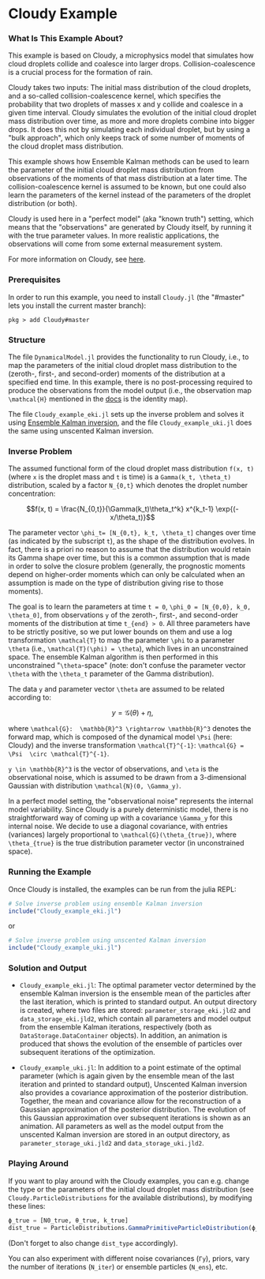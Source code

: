 # Cloudy Example

### What Is This Example About?

This example is based on Cloudy, a microphysics model that simulates how cloud droplets collide and coalesce into larger drops. Collision-coalescence is a crucial process for the formation of rain. 

Cloudy takes two inputs: The initial mass distribution of the cloud droplets, and a so-called collision-coalescence kernel, which specifies the probability that two droplets of masses x and y collide and coalesce in a given time interval. 
Cloudy simulates the evolution of the initial cloud droplet mass distribution over time, as more and more droplets combine into bigger drops. It does this not by simulating each individual droplet, but by using a "bulk approach", which only keeps track of some number of moments of the cloud droplet mass distribution.

This example shows how Ensemble Kalman methods can be used to learn the parameter of the initial cloud droplet mass distribution from observations of the moments of that mass distribution at a later time. The collision-coalescence kernel is assumed to be known, but one could also learn the parameters of the kernel instead of the parameters of the droplet distribution (or both).

Cloudy is used here in a "perfect model" (aka "known truth") setting, which means that the "observations" are generated by Cloudy itself, by running it with the true parameter values. In more realistic applications, the observations will come from some external measurement system.

For more information on Cloudy, see [here](https://github.com/CliMA/Cloudy.jl.git).


### Prerequisites

In order to run this example, you need to install `Cloudy.jl` (the "#master"
lets you install the current master branch):
```
pkg > add Cloudy#master
```

### Structure

The file `DynamicalModel.jl` provides the functionality to run Cloudy, i.e., to map the parameters of the initial cloud droplet mass distribution to the (zeroth-, first-, and second-order) moments of the distribution at a specified end time. In this example, there is no post-processing required to produce the observations from the model output (i.e., the observation map ``\mathcal{H}`` mentioned in the [docs](https://clima.github.io/EnsembleKalmanProcesses.jl/dev/ensemble_kalman_inversion/) is the identity map).

The file `Cloudy_example_eki.jl` sets up the inverse problem and solves it using [Ensemble Kalman inversion](https://clima.github.io/EnsembleKalmanProcesses.jl/dev/ensemble_kalman_inversion/), and the file `Cloudy_example_uki.jl` does the same using unscented Kalman inversion.


### Inverse Problem

The assumed functional form of the cloud droplet mass distribution ``f(x, t)`` (where ``x`` is the droplet mass and ``t`` is time) is a ``Gamma(k_t, \theta_t)`` distribution, scaled by a factor ``N_{0,t}`` which denotes the droplet number concentration:
```math
f(x, t) = \frac{N_{0,t}}{\Gamma(k_t)\theta_t^k} x^{k_t-1} \exp{(-x/\theta_t)}
```
The parameter vector ``\phi_t= [N_{0,t}, k_t, \theta_t]`` changes over time (as indicated by the subscript ``t``), as the shape of the distribution evolves. In fact, there is a priori no reason to assume that the distribution would retain its Gamma shape over time, but this is a common assumption that is made in order to solve the closure problem (generally, the prognostic moments depend on higher-order
moments which can only be calculated when an assumption is made on the type of distribution giving rise to those moments).

The goal is to learn the parameters at time ``t = 0``, ``\phi_0 = [N_{0,0}, k_0, \theta_0]``, from observations ``y`` of the zeroth-, first-, and second-order moments of the distribution at time ``t_{end} > 0``. All three parameters have to be strictly positive, so we put lower bounds on them and use a log transformation ``\mathcal{T}`` to map the parameter ``\phi`` to a parameter ``\theta`` (i.e., ``\mathcal{T}(\phi) = \theta``), which lives in an unconstrained space. The ensemble Kalman algorithm is then performed in this unconstrained "``\theta``-space" (note: don't confuse the parameter vector ``\theta`` with the ``\theta_t`` parameter of the Gamma distribution).

The data ``y`` and parameter vector ``\theta`` are assumed to be related according to:
```math
    y = \mathcal{G}(\theta) + \eta,
```
where ``\mathcal{G}:  \mathbb{R}^3 \rightarrow \mathbb{R}^3`` denotes the  forward map, which is composed of the dynamical model ``\Psi`` (here: Cloudy)  and the inverse transformation ``\mathcal{T}^{-1}``: ``\mathcal{G} = \Psi  \circ \mathcal{T}^{-1}``. 

``y \in \mathbb{R}^3`` is the vector of observations,  and ``\eta`` is the observational noise, which is assumed to be drawn from a  3-dimensional  Gaussian with distribution ``\mathcal{N}(0, \Gamma_y)``.
 
In a perfect model setting, the "observational noise" represents the internal model variability. Since Cloudy is a purely deterministic model, there is no straightforward way of coming up with a covariance ``\Gamma_y`` for this internal noise. We decide to use a diagonal covariance, with entries (variances) largely proportional to ``\mathcal{G}(\theta_{true})``, where ``\theta_{true}`` is the true distribution parameter vector (in unconstrained space).


### Running the Example

Once Cloudy is installed, the examples can be run from the julia REPL:
```julia
# Solve inverse problem using ensemble Kalman inversion
include("Cloudy_example_eki.jl")
```
or
```julia
# Solve inverse problem using unscented Kalman inversion
include("Cloudy_example_uki.jl")
```

### Solution and Output

* `Cloudy_example_eki.jl`: The optimal parameter vector determined by the ensemble Kalman inversion is the ensemble mean of the particles after the last iteration, which is printed to standard output. An output directory is created, where two files are stored: `parameter_storage_eki.jld2` and `data_storage_eki.jld2`, which contain all parameters and model output from the ensemble Kalman iterations, respectively (both as `DataStorage.DataContainer` objects). In addition, an animation is produced that shows the evolution of the ensemble of particles over subsequent iterations of the optimization.

* `Cloudy_example_uki.jl`: In addition to a point estimate of the optimal parameter (which is again given by the ensemble mean of the last iteration and printed to standard output), Unscented Kalman inversion also provides a covariance approximation of the posterior distribution. Together, the mean and covariance allow for the reconstruction of a Gaussian approximation of the posterior distribution. The evolution of this Gaussian approximation over subsequent iterations is shown as an animation. All parameters as well as the model output from the unscented Kalman inversion are stored in an output directory, as `parameter_storage_uki.jld2` and `data_storage_uki.jld2`.


### Playing Around
If you want to play around with the Cloudy examples, you can e.g. change the type or the parameters of the initial cloud droplet mass distribution (see `Cloudy.ParticleDistributions` for the available distributions), by modifying these lines:
```julia
ϕ_true = [N0_true, θ_true, k_true]
dist_true = ParticleDistributions.GammaPrimitiveParticleDistribution(ϕ_true...)
```
(Don't forget to also change `dist_type` accordingly).

You can also experiment with different noise covariances (`Γy`), priors, vary the number of iterations (`N_iter`) or ensemble particles (`N_ens`), etc.
